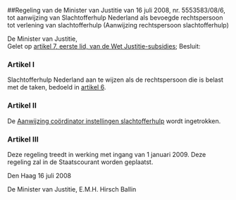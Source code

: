 <meta http-equiv='Content-Type' content='text/html; charset=utf-8' />

##Regeling van de Minister van Justitie van 16 juli 2008, nr. 5553583/08/6, tot aanwijzing van Slachtofferhulp Nederland als bevoegde rechtspersoon tot verlening van slachtofferhulp (Aanwijzing rechtspersoon slachtofferhulp)

De Minister van Justitie,  
Gelet op [artikel 7, eerste lid, van de Wet Justitie-subsidies](../../../../../../wet/wet/justitie-subsidies/BWBR0008121/README.md);
Besluit:    

### Artikel  I  

Slachtofferhulp Nederland aan te wijzen als de rechtspersoon die is belast met de taken, bedoeld in [artikel 6](../../../../../../wet/wet/justitie-subsidies/BWBR0008121/README.md). 

### Artikel  II  

De [Aanwijzing coördinator instellingen slachtofferhulp](../../../../../../ministeriele-regeling/aanwijzing/coördinator/instellingen/slachtofferhulp/BWBR0009465/README.md) wordt ingetrokken. 

### Artikel  III  

Deze regeling treedt in werking met ingang van 1 januari 2009. 
Deze regeling zal in de Staatscourant worden geplaatst.   

Den Haag 
16 juli 2008   

De 
Minister van Justitie, 
E.M.H. Hirsch Ballin     
